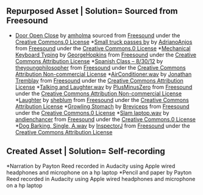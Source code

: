 Repurposed Asset | Solution= Sourced from Freesound
---------------------------
* [Door Open Close](https://freesound.org/people/amholma/sounds/344360/) by [amholma](https://freesound.org/people/amholma/) sourced from [Freesound](https://freesound.org/) under the [Creative Commons.0 License](https://creativecommons.org/publicdomain/zero/1.0/)
*[Small truck passes by](https://freesound.org/people/AdrianoAnjos/sounds/442528/) by [AdrianoAnjos](https://freesound.org/people/AdrianoAnjos/) from [Freesound](https://freesound.org/) under the [Creative Commons.0 License](https://creativecommons.org/publicdomain/zero/1.0/)
*[Mechanical Keyboard Typing](https://freesound.org/people/GeorgeHopkins/sounds/537244/) by [GeorgeHopkins](https://freesound.org/people/GeorgeHopkins/) from [Freesound](https://freesound.org/) under the [Creative Commons Attribution License](https://creativecommons.org/licenses/by/3.0/)
*[Spanish Class – 8/30/12](https://freesound.org/people/theyoungphilosopher/sounds/164600/) by [theyoungphilosopher](https://freesound.org/people/theyoungphilosopher/) from [Freesound](https://freesound.org/) under the [Creative Commons Attribution Non-commercial License](https://creativecommons.org/licenses/by-nc/3.0/)
 *[AirConditioner.wav](https://freesound.org/people/JonathanTremblay/sounds/254779/) by [Jonathan Tremblay](https://freesound.org/people/JonathanTremblay/) from [Freesound](https://freesound.org/) under the [Creative Commons Attribution License](https://creativecommons.org/licenses/by/3.0/)
*[Talking and Laughter.wav](https://freesound.org/people/PlusMinusZero/sounds/106819/) by [PlusMinusZero](https://freesound.org/people/PlusMinusZero/) from [Freesound](https://freesound.org/) under the [Creative Commons Attribution Non-commercial License](https://creativecommons.org/licenses/by-nc/3.0/)
*[Laughter](https://freesound.org/people/sheblum/sounds/152852/) by [sheblum](https://freesound.org/people/sheblum/) from  [Freesound](https://freesound.org/) under the [Creative Commons Attribution License](https://creativecommons.org/licenses/by/3.0/)
*[Growling Stomach](https://freesound.org/people/Breviceps/sounds/447911/) by [Breviceps](https://freesound.org/people/Breviceps/) from [Freesound](https://freesound.org/) under the [Creative Commons.0 License](https://creativecommons.org/publicdomain/zero/1.0/)
*[Slam laptop.wav](https://freesound.org/people/andienchancer/sounds/256612/) by [andienchancer](https://freesound.org/people/andienchancer/) from  [Freesound](https://freesound.org/) under the [Creative Commons.0 License](https://creativecommons.org/publicdomain/zero/1.0/)
*[Dog Barking, Single, A.wav](https://freesound.org/people/InspectorJ/sounds/406085/) by [InspectorJ](https://freesound.org/people/InspectorJ/) from [Freesound](https://freesound.org/) under the [Creative Commons Attribution License](https://creativecommons.org/licenses/by/3.0/)

Created Asset | Solution= Self-recording
----------------------------------------
*Narration by Payton Reed recorded in Audacity using Apple wired headphones and microphone on a hp laptop
*Pencil and paper by Payton Reed recorded in Audacity using Apple wired headphones and microphone on a hp laptop
